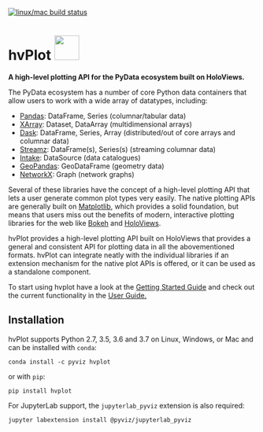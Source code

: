 [![linux/mac build status](https://travis-ci.org/pyviz/hvplot.svg?branch=master)](https://travis-ci.org/pyviz/hvplot)

<h1>
hvPlot <img src="/doc/_static/hvplot-logo.png" width="50" height="50">
</h1>

**A high-level plotting API for the PyData ecosystem built on HoloViews.**

The PyData ecosystem has a number of core Python data containers that allow users to work with a wide array of datatypes, including:

* [Pandas](http://pandas.pydata.org): DataFrame, Series (columnar/tabular data)
* [XArray](http://xarray.pydata.org): Dataset, DataArray (multidimensional arrays)
* [Dask](http://dask.pydata.org): DataFrame, Series, Array (distributed/out of core arrays and columnar data)
* [Streamz](http://streamz.readthedocs.io): DataFrame(s), Series(s) (streaming columnar data)
* [Intake](http://github.com/ContinuumIO/intake): DataSource (data catalogues)
* [GeoPandas](http://geopandas.org): GeoDataFrame (geometry data)
* [NetworkX](https://networkx.github.io/documentation/stable/): Graph (network graphs)

Several of these libraries have the concept of a high-level plotting API that lets a user generate common plot types very easily. The native plotting APIs are generally built on [Matplotlib](http://matplotlib.org), which provides a solid foundation, but means that users miss out the benefits of modern, interactive plotting libraries for the web like [Bokeh](http://bokeh.pydata.org) and [HoloViews](http://holoviews.org).

hvPlot provides a high-level plotting API built on HoloViews that provides a general and consistent API for plotting data in all the abovementioned formats. hvPlot can integrate neatly with the individual libraries if an extension mechanism for the native plot APIs is offered, or it can be used as a standalone component.

To start using hvplot have a look at the [Getting Started Guide](https://pyviz.github.io/hvplot/getting_started/index.html) and check out the current functionality in the [User Guide.](https://pyviz.github.io/hvplot/user_guide/index.html)

## Installation

hvPlot supports Python 2.7, 3.5, 3.6 and 3.7 on Linux, Windows, or Mac and can be installed with ``conda``:

```
conda install -c pyviz hvplot
```

or with ``pip``:

```
pip install hvplot
```

For JupyterLab support, the ``jupyterlab_pyviz`` extension is also required:

```
jupyter labextension install @pyviz/jupyterlab_pyviz
```
